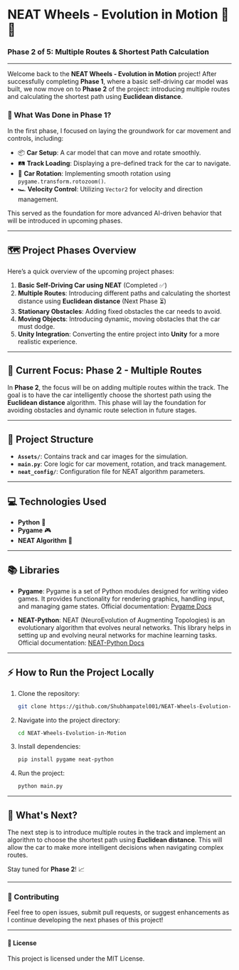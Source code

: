 # **NEAT Wheels - Evolution in Motion** 🚗💨

### **Phase 2 of 5: Multiple Routes & Shortest Path Calculation**

---

Welcome back to the **NEAT Wheels - Evolution in Motion** project! After successfully completing **Phase 1**, where a basic self-driving car model was built, we now move on to **Phase 2** of the project: introducing multiple routes and calculating the shortest path using **Euclidean distance**.

### **🚀 What Was Done in Phase 1?**

In the first phase, I focused on laying the groundwork for car movement and controls, including:

- 📦 **Car Setup**: A car model that can move and rotate smoothly.
- 🛤️ **Track Loading**: Displaying a pre-defined track for the car to navigate.
- 🔄 **Car Rotation**: Implementing smooth rotation using `pygame.transform.rotozoom()`.
- 🏎️ **Velocity Control**: Utilizing `Vector2` for velocity and direction management.

This served as the foundation for more advanced AI-driven behavior that will be introduced in upcoming phases.

---

## **🗺️ Project Phases Overview**

Here’s a quick overview of the upcoming project phases:

1. **Basic Self-Driving Car using NEAT** (Completed ✅)
2. **Multiple Routes**: Introducing different paths and calculating the shortest distance using **Euclidean distance** (Next Phase ⏳)
3. **Stationary Obstacles**: Adding fixed obstacles the car needs to avoid.
4. **Moving Objects**: Introducing dynamic, moving obstacles that the car must dodge.
5. **Unity Integration**: Converting the entire project into **Unity** for a more realistic experience.

---

## **🌟 Current Focus: Phase 2 - Multiple Routes**

In **Phase 2**, the focus will be on adding multiple routes within the track. The goal is to have the car intelligently choose the shortest path using the **Euclidean distance** algorithm. This phase will lay the foundation for avoiding obstacles and dynamic route selection in future stages.

---

## **📂 Project Structure**

- **`Assets/`**: Contains track and car images for the simulation.
- **`main.py`**: Core logic for car movement, rotation, and track management.
- **`neat_config/`**: Configuration file for NEAT algorithm parameters.

---

## **💻 Technologies Used**

- **Python** 🐍
- **Pygame** 🎮
- **NEAT Algorithm** 🤖
  
---

## **📚 Libraries**

- **Pygame**: Pygame is a set of Python modules designed for writing video games. It provides functionality for rendering graphics, handling input, and managing game states. Official documentation: [Pygame Docs](https://www.pygame.org/docs/)
  
- **NEAT-Python**: NEAT (NeuroEvolution of Augmenting Topologies) is an evolutionary algorithm that evolves neural networks. This library helps in setting up and evolving neural networks for machine learning tasks. Official documentation: [NEAT-Python Docs](https://neat-python.readthedocs.io/en/latest/)

---

## **⚡ How to Run the Project Locally**

1. Clone the repository:
   ```bash
   git clone https://github.com/Shubhampatel001/NEAT-Wheels-Evolution-in-Motion.git
   ```
   
2. Navigate into the project directory:
   ```bash
   cd NEAT-Wheels-Evolution-in-Motion
   ```

3. Install dependencies:
   ```bash
   pip install pygame neat-python
   ```

4. Run the project:
   ```bash
   python main.py
   ```

---

## **🌟 What's Next?**

The next step is to introduce multiple routes in the track and implement an algorithm to choose the shortest path using **Euclidean distance**. This will allow the car to make more intelligent decisions when navigating complex routes.

Stay tuned for **Phase 2**! 📈

---

### **🙌 Contributing**

Feel free to open issues, submit pull requests, or suggest enhancements as I continue developing the next phases of this project!

---

#### **📝 License**

This project is licensed under the MIT License.
